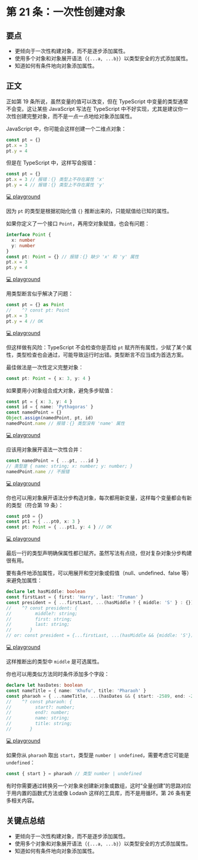 # 第 21 条：一次性创建对象

## 要点

- 更倾向于一次性构建对象，而不是逐步添加属性。
- 使用多个对象和对象展开语法（`{...a, ...b}`）以类型安全的方式添加属性。
- 知道如何有条件地向对象添加属性。

## 正文

正如第 19 条所说，虽然变量的值可以改变，但在 TypeScript 中变量的类型通常不会变。这让某些 JavaScript 写法在 TypeScript 中不好实现，尤其是建议你一次性创建完整对象，而不是一点一点地给对象添加属性。

JavaScript 中，你可能会这样创建一个二维点对象：

```js
const pt = {}
pt.x = 3
pt.y = 4
```

但是在 TypeScript 中，这样写会报错：

```ts
const pt = {}
pt.x = 3 // 报错：{} 类型上不存在属性 'x'
pt.y = 4 // 报错：{} 类型上不存在属性 'y'
```

[💻 playground](https://www.typescriptlang.org/play/?ts=5.4.5#code/MYewdgzgLgBADrAvDA3gXwNwCgD0OYEwB6A-DKJLAgFyppYIB0AHjMgMzZ4wB+MACgCcQcAKaCoATxgByZjJgATEKIgwwIWKOYBLaDHAwpY2ehkMojacgAsXfHyEjxU2ZIXLV6zTG17YhsaipmjmQA)

因为 `pt` 的类型是根据初始化值 `{}` 推断出来的，只能赋值给已知的属性。

如果你定义了一个接口 `Point`，再用空对象赋值，也会有问题：

```ts
interface Point {
  x: number
  y: number
}
const pt: Point = {} // 报错：{} 缺少 'x' 和 'y' 属性
pt.x = 3
pt.y = 4
```

[💻 playground](https://www.typescriptlang.org/play/?ts=5.4.5#code/JYOwLgpgTgZghgYwgAgAoHtRmQb2QDwC5kQBXAWwCNoBuZAT2LKtuQF8AoBdEAZ2wAOYYhizIAvLjY0OyOQHp5yAH7LkAFXoCUAchxsdyYL2TljvUAHNkYABYoY6ADZP0AdyvIBUdNqhhgCBMYH3IbLV1RcB1ifAAaBg4hADp8CWQAZhkU+nSAFhkgA)

用类型断言似乎解决了问题：

```ts
const pt = {} as Point
//    ^? const pt: Point
pt.x = 3
pt.y = 4 // OK
```

[💻 playground](https://www.typescriptlang.org/play/?ts=5.4.5#code/JYOwLgpgTgZghgYwgAgAoHtRmQb2QDwC5kQBXAWwCNoBuZAT2LKtuQF8AoBdEAZ2wAO2ALy42yOLzSZwNDgHp5yZcgB6AfmTc+gsMQxYOQgHT5kogMxyT9c8gAsdZIuQB5ANIcgA)

但这样做有风险：TypeScript 不会检查你是否给 `pt` 赋齐所有属性，少赋了某个属性，类型检查也会通过，可能导致运行时出错。类型断言不应当成为首选方案。

最佳做法是一次性定义完整对象：

```ts
const pt: Point = { x: 3, y: 4 }
```

如果要用小对象组合成大对象，避免多步赋值：

```ts
const pt = { x: 3, y: 4 }
const id = { name: 'Pythagoras' }
const namedPoint = {}
Object.assign(namedPoint, pt, id)
namedPoint.name // 报错：{} 类型没有 'name' 属性
```

[💻 playground](https://www.typescriptlang.org/play/?ts=5.4.5#code/JYOwLgpgTgZghgYwgAgAoHtRmQb2QDwC5kQBXAWwCNoBuZAT2LKtuQF8AoBdEAZ2wAO2ALy4iyAMwAaBsQAsbGlx79kwACbJROEHHIRiAclT0wACzgBzdFDi9Di5X2y796jFi25HAeUoArCAQwADo7XmBLEAAKVwh3THAZIRkNAEolOISsELilZALCgoB6YuQAP0rytCh0AWgwemRDOMNkdXQIXhJ0bAh8YFUeZEb65pw2Qw4gA)

应该用对象展开语法一次性合并：

```ts
const namedPoint = { ...pt, ...id }
// 类型是 { name: string; x: number; y: number; }
namedPoint.name // 不报错
```

[💻 playground](https://www.typescriptlang.org/play/?ts=5.4.5#code/JYOwLgpgTgZghgYwgAgAoHtRmQb2QDwC5kQBXAWwCNoBuZAT2LKtuQF8AoBdEAZ2wAO2ALy4iyAMwAaBsQAsbGlx79kwACbJROEHHIRiAclT0wACzgBzdFDi9Di5X2y796jFi24AdL6Ezfbw1HAHoQ5AjkAD0AfmRuZxI9CHdMcGI8VwNkfihQSzpxZmooOkYSChK6TizUrG8sumQw5AB5AGkOFsie6LiACgEodAFoMHoASiT9Ylz8jiA)

你也可以用对象展开语法分步构造对象，每次都用新变量，这样每个变量都会有新的类型（符合第 19 条）：

```ts
const pt0 = {}
const pt1 = { ...pt0, x: 3 }
const pt: Point = { ...pt1, y: 4 } // OK
```

[💻 playground](https://www.typescriptlang.org/play/?ts=5.4.5#code/JYOwLgpgTgZghgYwgAgAoHtRmQb2QDwC5kQBXAWwCNoBuZAT2LKtuQF8AoBdEAZ2wAOYAAzIAvLjY0uPfsiEBGcbgB0aocIA0BYgGYpMvoLDEMWZTjUrF2xsgAsU5MgD0L5AHkA0hyA)

最后一行的类型声明确保属性都已赋齐。虽然写法有点绕，但对复杂对象分步构建很有用。

要有条件地添加属性，可以用展开和空对象或假值（null、undefined、false 等）来避免加属性：

```ts
declare let hasMiddle: boolean
const firstLast = { first: 'Harry', last: 'Truman' }
const president = { ...firstLast, ...(hasMiddle ? { middle: 'S' } : {}) }
//    ^? const president: {
//         middle?: string;
//         first: string;
//         last: string;
//       }
// or: const president = {...firstLast, ...(hasMiddle && {middle: 'S'})};
```

[💻 playground](https://www.typescriptlang.org/play/?ts=5.4.5&exactOptionalPropertyTypes=true#code/CYUwxgNghgTiAEEQBd4AsoGcCyBLYwSAXPAEYD25SUAdgNwBQY5NmqAZrjGwDJaoBeeAG9O3ZCQDkACVgwAnpIA0iflIAqMAK4BbWpIC+jZq1QAHOJnwgagkQDpHY3vxWP7ACgw58hBAH4RHV9ieEkAZUN4EmEDAEojBgB6JPg0+AA9QJM2eAsQK1BbGOTU9PL4YIIkfxI2GFwaAHNGFIry5wl4esaW0vb06DY65Abm1rKKg37yGBIc80trW3ghYXdOvjY3Ry8sPGqEADIjoJCQKUj4xKA)

这样推断出的类型中 `middle` 是可选属性。

你也可以用类似方法同时条件添加多个字段：

```ts
declare let hasDates: boolean
const nameTitle = { name: 'Khufu', title: 'Pharaoh' }
const pharaoh = { ...nameTitle, ...(hasDates && { start: -2589, end: -2566 }) }
//    ^? const pharaoh: {
//         start?: number;
//         end?: number;
//         name: string;
//         title: string;
//       }
```

[💻 playground](https://www.typescriptlang.org/play/?ts=5.4.5&exactOptionalPropertyTypes=true#code/CYUwxgNghgTiAEEQBd4AsoGcAiVkkwC54AjAezKSgDsBuAKDDOs1WqgFsQAVAS2STwAvPADe7LsQDkAaTQBXAGbypAGnjJ+SaQAUMMKGTRSAvgyYtUAB32G0wsfAB0LiTy0h1LpwAoMOPAJ4ADJgsVZYZGIAWgAmAFYADgBOdRBqYBiEgDZskwBKM3oAemL4cvgAPQB+eAtWeBtYO2JRErKKzvgImGRq4mp5DhIQGAZSrs704H74QeHR8Y7Juc4QYlYYXmoAcyWV8s0Bde7kLd39yZN6IA)

如果你从 `pharaoh` 取出 `start`，类型是 `number | undefined`，需要考虑它可能是 `undefined`：

```ts
const { start } = pharaoh // 类型 number | undefined
```

有时你需要通过转换另一个对象来创建新对象或数组，这时“全量创建”的思路对应于用内置的函数式方法或像 Lodash 这样的工具库，而不是用循环。第 26 条有更多相关内容。

## 关键点总结

- 更倾向于一次性构建对象，而不是逐步添加属性。
- 使用多个对象和对象展开语法（`{...a, ...b}`）以类型安全的方式添加属性。
- 知道如何有条件地向对象添加属性。
